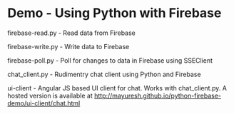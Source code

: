 # Demo - Using Python with Firebase

firebase-read.py - Read data from Firebase

firebase-write.py - Write data to Firebase

firebase-poll.py - Poll for changes to data in Firebase using SSEClient

chat_client.py - Rudimentry chat client using Python and Firebase


ui-client - Angular JS based UI client for chat. Works with chat_client.py. A hosted version is available at http://mayuresh.github.io/python-firebase-demo/ui-client/chat.html
